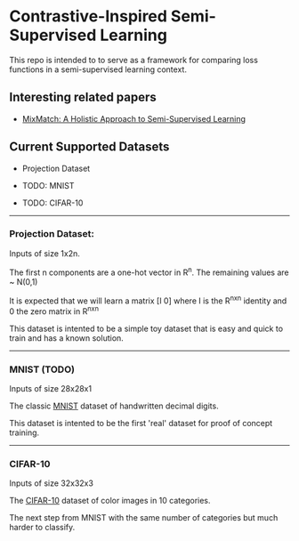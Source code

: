 # Contrastive-Inspired Semi-Supervised Learning

This repo is intended to to serve as a framework for comparing loss functions in a semi-supervised learning context. 

## Interesting related papers
- [MixMatch: A Holistic Approach to Semi-Supervised Learning](https://arxiv.org/abs/1905.02249)


## Current Supported Datasets
  - Projection Dataset
  
  - TODO: MNIST
  - TODO: CIFAR-10
 
  --------------------------------------------------------------------------------
 ### Projection Dataset:
 Inputs of size 1x2n.
 
 
 The first n components are a one-hot vector in R<sup>n</sup>. The remaining values are ~ N(0,1)
 
 It is expected that we will learn a matrix [I 0] where I is the R<sup>nxn</sup> identity and 0 the zero matrix in R<sup>nxn</sup>
 
 This dataset is intented to be a simple toy dataset that is easy and quick to train and has a known solution. 
 
  --------------------------------------------------------------------------------
 ### MNIST (TODO)
 Inputs of size 28x28x1
 

 
 The classic [MNIST](http://yann.lecun.com/exdb/mnist/) dataset of handwritten decimal digits. 
 
 This dataset is intented to be the first 'real' dataset for proof of concept training. 

 --------------------------------------------------------------------------------
### CIFAR-10
Inputs of size 32x32x3


The [CIFAR-10](https://www.cs.toronto.edu/~kriz/cifar.html) dataset of color images in 10 categories. 

The next step from MNIST with the same number of categories but much harder to classify.
